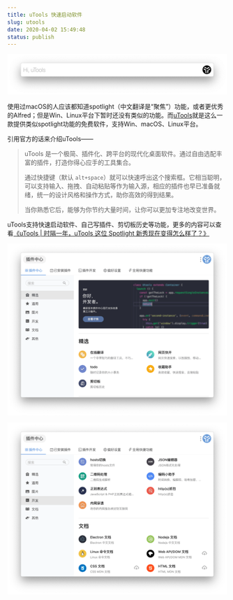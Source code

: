 ```yaml
---
title: uTools 快速启动软件
slug: utools
date: 2020-04-02 15:49:48
status: publish
---
```


![](./assets/uTools.png)


使用过macOS的人应该都知道spotlight（中文翻译是“聚焦”）功能，或者更优秀的Alfred；但是Win、Linux平台下暂时还没有类似的功能。而[uTools]([https://www.u.tools/index.html](https://www.u.tools/index.html))就是这么一款提供类似spotlight功能的免费软件，支持Win、macOS、Linux平台。

引用官方的话来介绍uTools——

> uTools 是一个极简、插件化、跨平台的现代化桌面软件。通过自由选配丰富的插件，打造你得心应手的工具集合。
> 
> 通过快捷键（默认 `alt+space`）就可以快速呼出这个搜索框。它相当聪明，可以支持输入、拖拽、自动粘贴等作为输入源，相应的插件也早已准备就绪，统一的设计风格和操作方式，助你高效的得到结果。
>
> 当你熟悉它后，能够为你节约大量时间，让你可以更加专注地改变世界。

uTools支持快速启动软件、自己写插件、剪切板历史等功能，更多的内容可以查看[《uTools | 时隔一年，uTools 这位 Spotlight 新秀现在变得怎么样了？》](https://sspai.com/post/56739)

![](./assets/uTools1.png)

![](./assets/uTools2.png)